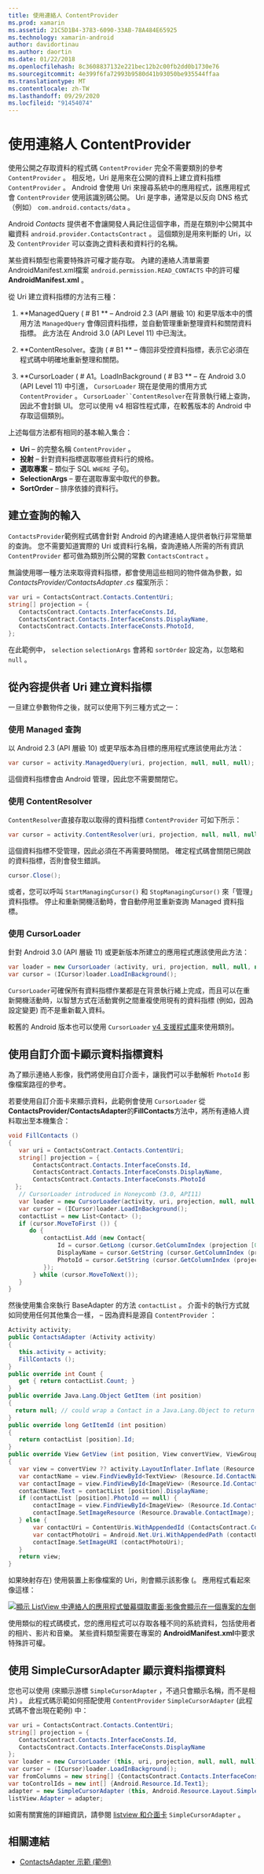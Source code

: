 ```yaml
---
title: 使用連絡人 ContentProvider
ms.prod: xamarin
ms.assetid: 21C5D1B4-3783-6090-33AB-78A484E65925
ms.technology: xamarin-android
author: davidortinau
ms.author: daortin
ms.date: 01/22/2018
ms.openlocfilehash: 8c3608837132e221bec12b2c00fb2dd0b1730e76
ms.sourcegitcommit: 4e399f6fa72993b9580d41b93050be935544ffaa
ms.translationtype: MT
ms.contentlocale: zh-TW
ms.lasthandoff: 09/29/2020
ms.locfileid: "91454074"
---
```

# <a name="using-the-contacts-contentprovider"></a>使用連絡人 ContentProvider

使用公開之存取資料的程式碼 `ContentProvider` 完全不需要類別的參考 `ContentProvider` 。 相反地，Uri 是用來在公開的資料上建立資料指標 `ContentProvider` 。 Android 會使用 Uri 來搜尋系統中的應用程式，該應用程式會 `ContentProvider` 使用該識別碼公開。 Uri 是字串，通常是以反向 DNS 格式（例如） `com.android.contacts/data` 。

Android *Contacts* 提供者不會讓開發人員記住這個字串，而是在類別中公開其中繼資料 `android.provider.ContactsContract` 。 這個類別是用來判斷的 Uri，以及 `ContentProvider` 可以查詢之資料表和資料行的名稱。

某些資料類型也需要特殊許可權才能存取。 內建的連絡人清單需要AndroidManifest.xml檔案 `android.permission.READ_CONTACTS` 中的許可權**AndroidManifest.xml** 。

從 Uri 建立資料指標的方法有三種：

1. **ManagedQuery ( # B1 ** &ndash; Android 2.3 (API 層級 10) 和更早版本中的慣用方法 `ManagedQuery` 會傳回資料指標，並自動管理重新整理資料和關閉資料指標。 此方法在 Android 3.0 (API Level 11) 中已淘汰。

1. **ContentResolver。查詢 ( # B1 ** &ndash; 傳回非受控資料指標，表示它必須在程式碼中明確地重新整理和關閉。

1. **CursorLoader ( # A1。LoadInBackground ( # B3 ** &ndash; 在 Android 3.0 (API Level 11) 中引進， `CursorLoader` 現在是使用的慣用方式 `ContentProvider` 。 `CursorLoader``ContentResolver`在背景執行緒上查詢，因此不會封鎖 UI。
   您可以使用 v4 相容性程式庫，在較舊版本的 Android 中存取這個類別。

上述每個方法都有相同的基本輸入集合：

- **Uri** &ndash; 的完整名稱  `ContentProvider` 。
- **投射** &ndash; 針對資料指標選取哪些資料行的規格。
- **選取專案** &ndash; 類似于 SQL  `WHERE` 子句。
- **SelectionArgs** &ndash; 要在選取專案中取代的參數。
- **SortOrder** &ndash; 排序依據的資料行。

## <a name="creating-inputs-for-a-query"></a>建立查詢的輸入

`ContactsProvider`範例程式碼會針對 Android 的內建連絡人提供者執行非常簡單的查詢。 您不需要知道實際的 Uri 或資料行名稱，查詢連絡人所需的所有資訊 `ContentProvider` 都可做為類別所公開的常數 `ContactsContract` 。

無論使用哪一種方法來取得資料指標，都會使用這些相同的物件做為參數，如 *ContactsProvider/ContactsAdapter .cs* 檔案所示：

```csharp
var uri = ContactsContract.Contacts.ContentUri;
string[] projection = {
   ContactsContract.Contacts.InterfaceConsts.Id,
   ContactsContract.Contacts.InterfaceConsts.DisplayName,
   ContactsContract.Contacts.InterfaceConsts.PhotoId,
};
```

在此範例中， `selection` `selectionArgs` 會將和 `sortOrder` 設定為，以忽略和 `null` 。

## <a name="creating-a-cursor-from-a-content-provider-uri"></a>從內容提供者 Uri 建立資料指標

一旦建立參數物件之後，就可以使用下列三種方式之一：

### <a name="using-a-managed-query"></a>使用 Managed 查詢

以 Android 2.3 (API 層級 10) 或更早版本為目標的應用程式應該使用此方法：

```csharp
var cursor = activity.ManagedQuery(uri, projection, null, null, null);
```

這個資料指標會由 Android 管理，因此您不需要關閉它。

### <a name="using-contentresolver"></a>使用 ContentResolver

`ContentResolver`直接存取以取得的資料指標 `ContentProvider` 可如下所示：

```csharp
var cursor = activity.ContentResolver(uri, projection, null, null, null);
```

這個資料指標不受管理，因此必須在不再需要時關閉。
確定程式碼會關閉已開啟的資料指標，否則會發生錯誤。

```csharp
cursor.Close();
```

或者，您可以呼叫 `StartManagingCursor()` 和 `StopManagingCursor()` 來「管理」資料指標。 停止和重新開機活動時，會自動停用並重新查詢 Managed 資料指標。

### <a name="using-cursorloader"></a>使用 CursorLoader

針對 Android 3.0 (API 層級 11) 或更新版本所建立的應用程式應該使用此方法：

```csharp
var loader = new CursorLoader (activity, uri, projection, null, null, null);
var cursor = (ICursor)loader.LoadInBackground();
```

`CursorLoader`可確保所有資料指標作業都是在背景執行緒上完成，而且可以在重新開機活動時，以智慧方式在活動實例之間重複使用現有的資料指標 (例如，因為設定變更) 而不是重新載入資料。

較舊的 Android 版本也可以使用 `CursorLoader` [v4 支援程式庫](https://developer.android.com/tools/support-library/index.html)來使用類別。

## <a name="displaying-the-cursor-data-with-a-custom-adapter"></a>使用自訂介面卡顯示資料指標資料

為了顯示連絡人影像，我們將使用自訂介面卡，讓我們可以手動解析 `PhotoId` 影像檔案路徑的參考。

若要使用自訂介面卡來顯示資料，此範例會使用 `CursorLoader` 從**ContactsProvider/ContactsAdapter**的**FillContacts**方法中，將所有連絡人資料取出至本機集合：

```csharp
void FillContacts ()
{
   var uri = ContactsContract.Contacts.ContentUri;
   string[] projection = {
       ContactsContract.Contacts.InterfaceConsts.Id,
       ContactsContract.Contacts.InterfaceConsts.DisplayName,
       ContactsContract.Contacts.InterfaceConsts.PhotoId
  };
   // CursorLoader introduced in Honeycomb (3.0, API11)
   var loader = new CursorLoader(activity, uri, projection, null, null, null);
   var cursor = (ICursor)loader.LoadInBackground();
   contactList = new List<Contact> ();
   if (cursor.MoveToFirst ()) {
      do {
          contactList.Add (new Contact{
              Id = cursor.GetLong (cursor.GetColumnIndex (projection [0])),
              DisplayName = cursor.GetString (cursor.GetColumnIndex (projection [1])),
              PhotoId = cursor.GetString (cursor.GetColumnIndex (projection [2]))
          });
       } while (cursor.MoveToNext());
   }
}
```

然後使用集合來執行 BaseAdapter 的方法 `contactList` 。 介面卡的執行方式就如同使用任何其他集合一樣， &ndash; 因為資料是源自 `ContentProvider` ：

```csharp
Activity activity;
public ContactsAdapter (Activity activity)
{
   this.activity = activity;
   FillContacts ();
}
public override int Count {
   get { return contactList.Count; }
}
public override Java.Lang.Object GetItem (int position)
{
  return null; // could wrap a Contact in a Java.Lang.Object to return it here if needed
}
public override long GetItemId (int position)
{
   return contactList [position].Id;
}
public override View GetView (int position, View convertView, ViewGroup parent)
{
   var view = convertView ?? activity.LayoutInflater.Inflate (Resource.Layout.ContactListItem, parent, false);
   var contactName = view.FindViewById<TextView> (Resource.Id.ContactName);
   var contactImage = view.FindViewById<ImageView> (Resource.Id.ContactImage);
   contactName.Text = contactList [position].DisplayName;
   if (contactList [position].PhotoId == null) {
       contactImage = view.FindViewById<ImageView> (Resource.Id.ContactImage);
       contactImage.SetImageResource (Resource.Drawable.ContactImage);
   } else {
       var contactUri = ContentUris.WithAppendedId (ContactsContract.Contacts.ContentUri, contactList [position].Id);
       var contactPhotoUri = Android.Net.Uri.WithAppendedPath (contactUri, Contacts.Photos.ContentDirectory);
       contactImage.SetImageURI (contactPhotoUri);
   }
   return view;
}
```

如果映射存在) 使用裝置上影像檔案的 Uri，則會顯示該影像 (。 應用程式看起來像這樣：

[![顯示 ListView 中連絡人的應用程式螢幕擷取畫面;影像會顯示在一個專案的左側](contacts-contentprovider-images/contactsprovider.png)](contacts-contentprovider-images/contactsprovider.png#lightbox)

使用類似的程式碼模式，您的應用程式可以存取各種不同的系統資料，包括使用者的相片、影片和音樂。
某些資料類型需要在專案的 **AndroidManifest.xml**中要求特殊許可權。

## <a name="displaying-the-cursor-data-with-a-simplecursoradapter"></a>使用 SimpleCursorAdapter 顯示資料指標資料

您也可以使用 (來顯示游標 `SimpleCursorAdapter` ，不過只會顯示名稱，而不是相片) 。 此程式碼示範如何搭配使用 `ContentProvider` `SimpleCursorAdapter` (此程式碼不會出現在範例) 中：

```csharp
var uri = ContactsContract.Contacts.ContentUri;
string[] projection = {
   ContactsContract.Contacts.InterfaceConsts.Id,
   ContactsContract.Contacts.InterfaceConsts.DisplayName
};
var loader = new CursorLoader (this, uri, projection, null, null, null);
var cursor = (ICursor)loader.LoadInBackground();
var fromColumns = new string[] {ContactsContract.Contacts.InterfaceConsts.DisplayName};
var toControlIds = new int[] {Android.Resource.Id.Text1};
adapter = new SimpleCursorAdapter (this, Android.Resource.Layout.SimpleListItem1, cursor, fromColumns, toControlsIds);
listView.Adapter = adapter;
```

如需有關實施的詳細資訊，請參閱 [listview 和介面卡](~/android/user-interface/layouts/list-view/index.md) `SimpleCursorAdapter` 。

## <a name="related-links"></a>相關連結

- [ContactsAdapter 示範 (範例) ](/samples/xamarin/monodroid-samples/platformfeatures-contactsadapterdemo)